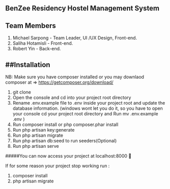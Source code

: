 BenZee Residency Hostel Management System
----------------------------------------------

Team Members
------------
1. Michael Sarpong - Team Leader, UI /UX Design, Front-end.
2. Saliha Hotamisli - Front-end.
3. Robert Yin - Back-end.

##Installation
----------------------------------------------
NB: Make sure you have composer installed or you may downlaod composer at => https://getcomposer.org/download/

1. git clone
2. Open the console and cd into your project root directory
3. Rename .env.example file to .env inside your project root and update the database information. (windows wont let you do it, so you have to open your console cd your project root directory and Run mv .env.example .env )
4. Run composer install or php composer.phar install
5. Run php artisan key:generate
6. Run php artisan migrate
7. Run php artisan db:seed to run seeders(Optional)
8. Run php artisan serve

#####You can now access your project at localhost:8000 :slightly_smiling_face:

If for some reason your project stop working run :

1. composer install
2. php artisan migrate

